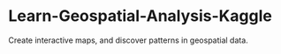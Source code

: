 # Learn-Geospatial-Analysis-Kaggle
Create interactive maps, and discover patterns in geospatial data.
